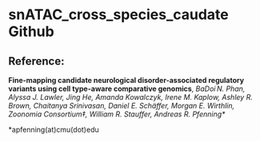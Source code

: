 # snATAC_cross_species_caudate Github

## Reference: 
**Fine-mapping candidate neurological disorder-associated regulatory variants using cell type-aware comparative genomics**, _BaDoi N. Phan, Alyssa J. Lawler, Jing He, Amanda Kowalczyk, Irene M. Kaplow, Ashley R. Brown, Chaitanya Srinivasan, Daniel E. Schäffer, Morgan E. Wirthlin, Zoonomia Consortium‡, William R. Stauffer, Andreas R. Pfenning\*_

\*apfenning(at)cmu(dot)edu


##
